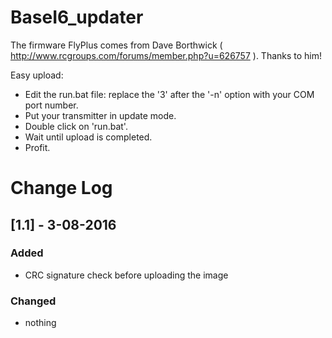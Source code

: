 # BaseI6_updater

The firmware FlyPlus comes from Dave Borthwick ( http://www.rcgroups.com/forums/member.php?u=626757 ). Thanks to him!

Easy upload:
* Edit the run.bat file: replace the '3' after the '-n' option with your COM port number.
* Put your transmitter in update mode.
* Double click on 'run.bat'.
* Wait until upload is completed.
* Profit.

# Change Log

## [1.1] - 3-08-2016
### Added
- CRC signature check before uploading the image
### Changed
- nothing